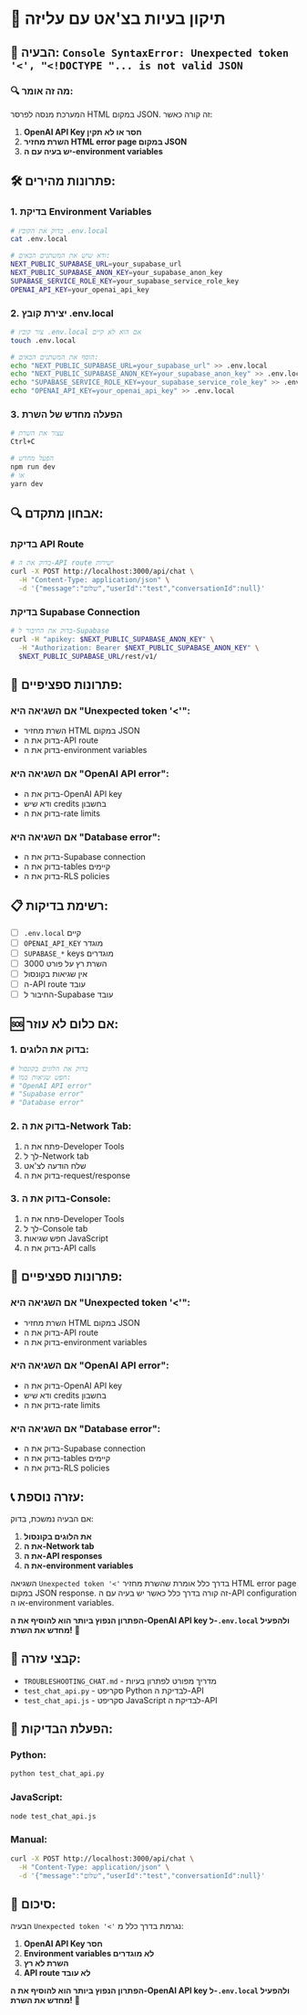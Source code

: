 # 🔧 תיקון בעיות בצ'אט עם עליזה

## 🚨 **הבעיה**: `Console SyntaxError: Unexpected token '<', "<!DOCTYPE "... is not valid JSON`

### 🔍 **מה זה אומר**:
המערכת מנסה לפרסר HTML במקום JSON. זה קורה כאשר:
1. **OpenAI API Key חסר או לא תקין**
2. **השרת מחזיר HTML error page במקום JSON**
3. **יש בעיה עם ה-environment variables**

## 🛠️ **פתרונות מהירים**:

### **1. בדיקת Environment Variables**
```bash
# בדוק את הקובץ .env.local
cat .env.local

# ודא שיש את המשתנים הבאים:
NEXT_PUBLIC_SUPABASE_URL=your_supabase_url
NEXT_PUBLIC_SUPABASE_ANON_KEY=your_supabase_anon_key
SUPABASE_SERVICE_ROLE_KEY=your_supabase_service_role_key
OPENAI_API_KEY=your_openai_api_key
```

### **2. יצירת קובץ .env.local**
```bash
# צור קובץ .env.local אם הוא לא קיים
touch .env.local

# הוסף את המשתנים הבאים:
echo "NEXT_PUBLIC_SUPABASE_URL=your_supabase_url" >> .env.local
echo "NEXT_PUBLIC_SUPABASE_ANON_KEY=your_supabase_anon_key" >> .env.local
echo "SUPABASE_SERVICE_ROLE_KEY=your_supabase_service_role_key" >> .env.local
echo "OPENAI_API_KEY=your_openai_api_key" >> .env.local
```

### **3. הפעלה מחדש של השרת**
```bash
# עצור את השרת
Ctrl+C

# הפעל מחדש
npm run dev
# או
yarn dev
```

## 🔍 **אבחון מתקדם**:

### **בדיקת API Route**
```bash
# בדוק את ה-API route ישירות
curl -X POST http://localhost:3000/api/chat \
  -H "Content-Type: application/json" \
  -d '{"message":"שלום","userId":"test","conversationId":null}'
```

### **בדיקת Supabase Connection**
```bash
# בדוק את החיבור ל-Supabase
curl -H "apikey: $NEXT_PUBLIC_SUPABASE_ANON_KEY" \
  -H "Authorization: Bearer $NEXT_PUBLIC_SUPABASE_ANON_KEY" \
  $NEXT_PUBLIC_SUPABASE_URL/rest/v1/
```

## 🚀 **פתרונות ספציפיים**:

### **אם השגיאה היא "Unexpected token '<'"**:
- השרת מחזיר HTML במקום JSON
- בדוק את ה-API route
- בדוק את ה-environment variables

### **אם השגיאה היא "OpenAI API error"**:
- בדוק את ה-OpenAI API key
- ודא שיש credits בחשבון
- בדוק את ה-rate limits

### **אם השגיאה היא "Database error"**:
- בדוק את ה-Supabase connection
- בדוק את ה-tables קיימים
- בדוק את ה-RLS policies

## 📋 **רשימת בדיקות**:

- [ ] `.env.local` קיים
- [ ] `OPENAI_API_KEY` מוגדר
- [ ] `SUPABASE_*` keys מוגדרים
- [ ] השרת רץ על פורט 3000
- [ ] אין שגיאות בקונסול
- [ ] ה-API route עובד
- [ ] החיבור ל-Supabase עובד

## 🆘 **אם כלום לא עוזר**:

### **1. בדוק את הלוגים**:
```bash
# בדוק את הלוגים בקונסול
# חפש שגיאות כמו:
# "OpenAI API error"
# "Supabase error"
# "Database error"
```

### **2. בדוק את ה-Network Tab**:
1. פתח את ה-Developer Tools
2. לך ל-Network tab
3. שלח הודעה לצ'אט
4. בדוק את ה-request/response

### **3. בדוק את ה-Console**:
1. פתח את ה-Developer Tools
2. לך ל-Console tab
3. חפש שגיאות JavaScript
4. בדוק את ה-API calls

## 🎯 **פתרונות ספציפיים**:

### **אם השגיאה היא "Unexpected token '<'"**:
- השרת מחזיר HTML במקום JSON
- בדוק את ה-API route
- בדוק את ה-environment variables

### **אם השגיאה היא "OpenAI API error"**:
- בדוק את ה-OpenAI API key
- ודא שיש credits בחשבון
- בדוק את ה-rate limits

### **אם השגיאה היא "Database error"**:
- בדוק את ה-Supabase connection
- בדוק את ה-tables קיימים
- בדוק את ה-RLS policies

## 📞 **עזרה נוספת**:

אם הבעיה נמשכת, בדוק:
1. **את הלוגים בקונסול**
2. **את ה-Network tab**
3. **את ה-API responses**
4. **את ה-environment variables**

השגיאה `Unexpected token '<'` בדרך כלל אומרת שהשרת מחזיר HTML error page במקום JSON response. זה קורה בדרך כלל כאשר יש בעיה עם ה-API configuration או ה-environment variables.

**הפתרון הנפוץ ביותר הוא להוסיף את ה-OpenAI API key ל-`.env.local` ולהפעיל מחדש את השרת!** 🚀

## 🔧 **קבצי עזרה**:

- `TROUBLESHOOTING_CHAT.md` - מדריך מפורט לפתרון בעיות
- `test_chat_api.py` - סקריפט Python לבדיקת ה-API
- `test_chat_api.js` - סקריפט JavaScript לבדיקת ה-API

## 🚀 **הפעלת הבדיקות**:

### **Python**:
```bash
python test_chat_api.py
```

### **JavaScript**:
```bash
node test_chat_api.js
```

### **Manual**:
```bash
curl -X POST http://localhost:3000/api/chat \
  -H "Content-Type: application/json" \
  -d '{"message":"שלום","userId":"test","conversationId":null}'
```

## 🎯 **סיכום**:

הבעיה `Unexpected token '<'` נגרמת בדרך כלל מ:
1. **OpenAI API Key חסר**
2. **Environment variables לא מוגדרים**
3. **השרת לא רץ**
4. **API route לא עובד**

**הפתרון הנפוץ ביותר הוא להוסיף את ה-OpenAI API key ל-`.env.local` ולהפעיל מחדש את השרת!** 🚀

